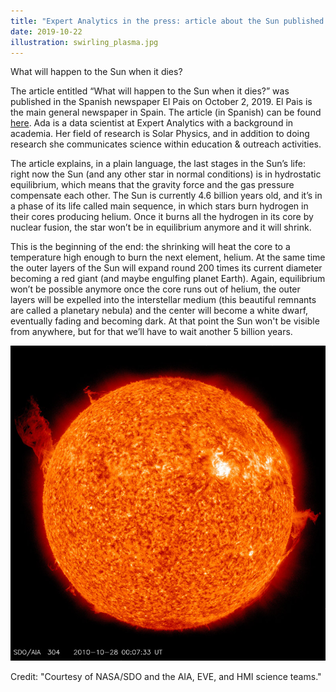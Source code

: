 ```yaml
---
title: "Expert Analytics in the press: article about the Sun published in Spanish newspaper"
date: 2019-10-22
illustration: swirling_plasma.jpg
---
```


What will happen to the Sun when it dies?

The article entitled “What will happen to the Sun when it dies?” was published in the Spanish newspaper El Pais on October 2, 2019. El Pais is the main general newspaper in Spain. The article (in Spanish) can be found [here](https://elpais.com/elpais/2019/09/30/ciencia/1569831387_907062.html). Ada is a data scientist at Expert Analytics with a background in academia. Her field of research is Solar Physics, and in addition to doing research she communicates science within education & outreach activities.

<!--more-->
The article explains, in a plain language, the last stages in the Sun’s life: right now the Sun (and any other star in normal conditions) is in hydrostatic equilibrium, which means that the gravity force and the gas pressure compensate each other. The Sun is currently 4.6 billion years old, and it’s in a phase of its life called main sequence, in which stars burn hydrogen in their cores producing helium. Once it burns all the hydrogen in its core by nuclear fusion, the star won’t be in equilibrium anymore and it will shrink.

This is the beginning of the end: the shrinking will heat the core to a temperature high enough to burn the next element, helium. At the same time the outer layers of the Sun will expand round 200 times its current diameter becoming a red giant (and maybe engulfing planet Earth). Again, equilibrium won’t be possible anymore once the core runs out of helium, the outer layers will be expelled into the interstellar medium (this beautiful remnants are called a planetary nebula) and the center will become a white dwarf, eventually fading and becoming dark. At that point the Sun won't be visible from anywhere, but for that we’ll have to wait another 5 billion years.

![The Sun as seen by NASA's mission Solar Dynamics Observatory](swirling_plasma.jpg)

Credit: "Courtesy of NASA/SDO and the AIA, EVE, and HMI science teams."
